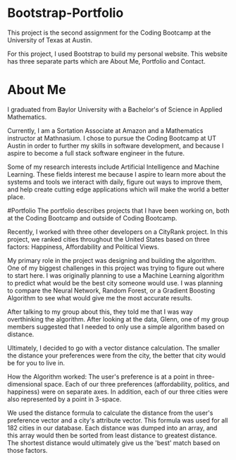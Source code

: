 # Bootstrap-Portfolio

This project is the second assignment for the Coding Bootcamp at the University of Texas at Austin.

For this project, I used Bootstrap to build my personal website. This website has three separate parts which are About Me, Portfolio and Contact.

# About Me
I graduated from Baylor University with a Bachelor's of Science in Applied Mathematics. 

Currently, I am a Sortation Associate at Amazon and a Mathematics instructor at Mathnasium. 
I chose to pursue the Coding Bootcamp at UT Austin in order to further my skills in software development, and because I aspire 
to become a full stack software engineer in the future. 

Some of my research interests include Artificial Intelligence and Machine Learning. These fields interest me because I aspire to learn more about the systems and tools we interact with daily, figure out ways to improve them, and help create cutting edge applications which will make the world a better place. 

#Portfolio
The portfolio describes projects that I have been working on, both at the Coding Bootcamp and outside of Coding Bootcamp. 

Recently, I worked with three other developers on a CityRank project. 
In this project, we ranked cities throughout the United States based on three factors: Happiness, Affordability and Political Views. 

My primary role in the project was designing and building the algorithm. 
One of my biggest challenges in this project was trying to figure out where to start here. I was originally planning to use a Machine Learning algorithm to predict what would be the best city someone would use. I was planning to compare the Neural Network, Random Forest, or a Gradient Boosting Algorithm to see what would give me the most accurate results. 

After talking to my group about this, they told me that I was way overthinking the algorithm. After looking at the data, Glenn, one of my group members suggested that I needed to only use a simple algorithm based on distance. 

Ultimately, I decided to go with a vector distance calculation. The smaller the distance your preferences were from the city, the better that city would be for you to live in. 

How the Algorithm worked: The user's preference is at a point in three-dimensional space. Each of our three preferences (affordability, politics, and happiness) were on separate axes. In addition, each of our three cities were also represented by a point in 3-space. 

We used the distance formula to calculate the distance from the user's preference vector and a city's attribute vector. 
This formula was used for all 182 cities in our database. 
Each distance was dumped into an array, and this array would then be sorted from least distance to greatest distance. 
The shortest distance would ultimately give us the 'best' match based on those factors. 

